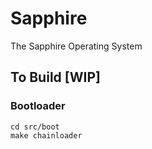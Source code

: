 # Sapphire
The Sapphire Operating System

## To Build [WIP]

### Bootloader

```shell
cd src/boot
make chainloader
```